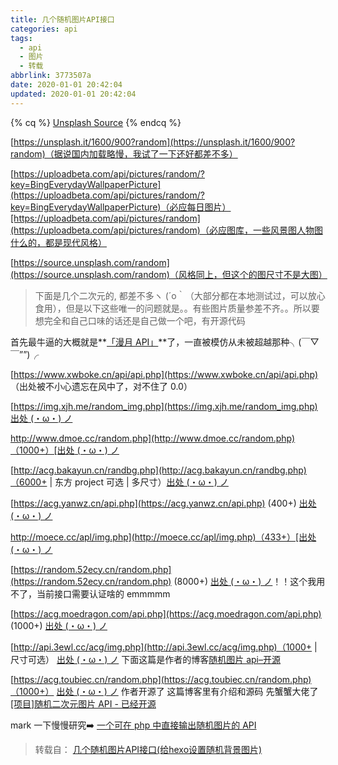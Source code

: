 ```yaml
---
title: 几个随机图片API接口
categories: api
tags:
  - api
  - 图片
  - 转载
abbrlink: 3773507a
date: 2020-01-01 20:42:04
updated: 2020-01-01 20:42:04
---
```

{% cq %}
[Unsplash Source](https://source.unsplash.com/)
{% endcq %}

[https://unsplash.it/1600/900?random](https://unsplash.it/1600/900?random)（据说国内加载略慢，我试了一下还好都差不多）

[https://uploadbeta.com/api/pictures/random/?key=BingEverydayWallpaperPicture](https://uploadbeta.com/api/pictures/random/?key=BingEverydayWallpaperPicture)（必应每日图片）[https://uploadbeta.com/api/pictures/random](https://uploadbeta.com/api/pictures/random)（必应图库，一些风景图人物图什么的，都是现代风格）

[https://source.unsplash.com/random](https://source.unsplash.com/random)（风格同上，但这个的图尺寸不是大图）
<!-- more -->
> 下面是几个二次元的, 都差不多ヽ (´o｀（大部分都在本地测试过，可以放心食用），但是以下这些唯一的问题就是。。有些图片质量参差不齐。。所以要想完全和自己口味的话还是自己做一个吧，有开源代码

首先最牛逼的大概就是**[「漫月 API」](http://ikmoe.com/8548.html)**了，一直被模仿从未被超越那种╮(￣▽￣””)╭

[https://www.xwboke.cn/api/api.php](https://www.xwboke.cn/api/api.php) （出处被不小心遗忘在风中了，对不住了 0.0）

[https://img.xjh.me/random_img.php](https://img.xjh.me/random_img.php) [出处 (・ω・) ノ](https://www.xjh.me/3069.html?replytocom=4888)

[http://www.dmoe.cc/random.php](http://www.dmoe.cc/random.php)（1000+）[出处 (・ω・) ノ](http://www.dmoe.cc/)

[http://acg.bakayun.cn/randbg.php](http://acg.bakayun.cn/randbg.php)（6000+ | 东方 project 可选 | 多尺寸）[出处 (・ω・) ノ](http://acg.bakayun.cn/)

[https://acg.yanwz.cn/api.php](https://acg.yanwz.cn/api.php) (400+) [出处 (・ω・) ノ](https://acg.yanwz.cn/)

[http://moece.cc/apl/img.php](http://moece.cc/apl/img.php)（433+）[出处 (・ω・) ノ](http://moece.cc/)

[https://random.52ecy.cn/random.php](https://random.52ecy.cn/random.php) (8000+) [出处 (・ω・) ノ](https://random.52ecy.cn/)！！这个我用不了，当前接口需要认证啥的 emmmmm

[https://acg.moedragon.com/api.php](https://acg.moedragon.com/api.php) (1000+) [出处 (・ω・) ノ](https://acg.moedragon.com/)

[http://api.3ewl.cc/acg/img.php](http://api.3ewl.cc/acg/img.php)（1000+ | 尺寸可选） [出处 (・ω・) ノ](http://api.3ewl.cc/acg/) 下面这篇是作者的博客[随机图片 api–开源](http://www.3ewl.cc/324.html)

[https://acg.toubiec.cn/random.php](https://acg.toubiec.cn/random.php)（1000+） [出处 (・ω・) ノ](https://acg.toubiec.cn/) 作者开源了 这篇博客里有介绍和源码 先蟹蟹大佬了[[项目]随机二次元图片 API - 已经开源](https://www.toubiec.cn/164.html)

mark 一下慢慢研究➡️ [一个可在 php 中直接输出随机图片的 API](https://www.xhboke.com/14.html)

> 转载自： [几个随机图片API接口(给hexo设置随机背景图片)](https://leflacon.github.io/6a2b981f/)
